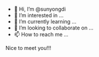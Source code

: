 - 👋 Hi, I’m @sunyongdi
- 👀 I’m interested in ...
- 🌱 I’m currently learning ...
- 💞️ I’m looking to collaborate on ...
- 📫 How to reach me ...

<!---
sunyongdi/sunyongdi is a ✨ special ✨ repository because its `README.md` (this file) appears on your GitHub profile.
You can click the Preview link to take a look at your changes.
--->
Nice to meet you!!!
